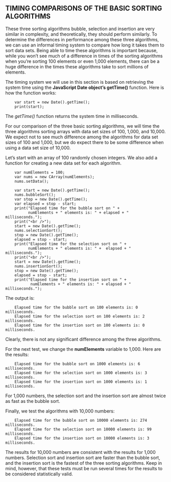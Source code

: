 ## TIMING COMPARISONS OF THE BASIC SORTING ALGORITHMS

These three sorting algorithms bubble, selection and insertion are very similar in complexity, and theoretically, they should perform similarly. To determine the differences in performance among these three algorithms, we can use an informal timing system to compare how long it takes them to sort data sets. Being able to time these algorithms is important because, while you won’t see much of a difference in times of the sorting algorithms when you’re sorting 100 elements or even 1,000 elements, there can be a huge difference in the times these algorithms take to sort millions of elements.

The timing system we will use in this section is based on retrieving the system time using the **JavaScript Date object’s getTime()** function. Here is how the function works:
```
    var start = new Date().getTime();
    print(start);
```
The *getTime()* function returns the system time in milliseconds.

For our comparison of the three basic sorting algorithms, we will time the three algorithms sorting arrays with data set sizes of 100, 1,000, and 10,000. We expect not to see much difference among the algorithms for data set sizes of 100 and 1,000, but we do expect there to be some difference when using a data set size of 10,000.

Let’s start with an array of 100 randomly chosen integers. We also add a function for creating a new data set for each algorithm.
```
    var numElements = 100;
    var nums = new CArray(numElements);
    nums.setData();

    var start = new Date().getTime();
    nums.bubbleSort();
    var stop = new Date().getTime();
    var elapsed = stop - start;
    print("Elapsed time for the bubble sort on " +
          numElements + " elements is: " + elapsed + " milliseconds.");
    print("<br />");
    start = new Date().getTime();
    nums.selectionSort();
    stop = new Date().getTime();
    elapsed = stop - start;
    print("Elapsed time for the selection sort on " +
          numElements + " elements is: " +  elapsed + " milliseconds.");
    print("<br />");
    start = new Date().getTime();
    nums.insertionSort();
    stop = new Date().getTime();
    elapsed = stop - start;
    print("Elapsed time for the insertion sort on " +
           numElements + " elements is: " + elapsed + " milliseconds.");
```
The output is:
```
    Elapsed time for the bubble sort on 100 elements is: 0 milliseconds.
    Elapsed time for the selection sort on 100 elements is: 2 milliseconds.
    Elapsed time for the insertion sort on 100 elements is: 0 milliseconds.
```
Clearly, there is not any significant difference among the three algorithms.

For the next test, we change the **numElements** variable to 1,000. Here are the results:
```
    Elapsed time for the bubble sort on 1000 elements is: 6 milliseconds.
    Elapsed time for the selection sort on 1000 elements is: 3 milliseconds.
    Elapsed time for the insertion sort on 1000 elements is: 1 milliseconds.
```
For 1,000 numbers, the selection sort and the insertion sort are almost twice as fast as the bubble sort.

Finally, we test the algorithms with 10,000 numbers:
```
    Elapsed time for the bubble sort on 10000 elements is: 274 milliseconds.
    Elapsed time for the selection sort on 10000 elements is: 99 milliseconds.
    Elapsed time for the insertion sort on 10000 elements is: 3 milliseconds.
```

The results for 10,000 numbers are consistent with the results for 1,000 numbers. Selection sort and insertion sort are faster than the bubble sort, and the insertion sort is the fastest of the three sorting algorithms. Keep in mind, however, that these tests must be run several times for the results to be considered statistically valid.
